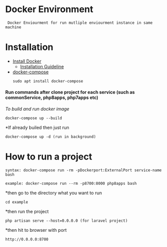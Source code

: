 # Docker Environment
` Docker Enviourment for run mutliple enviourment instance in same machine`

# Installation
- [Install Docker](https://www.docker.com/)
    - [Installation Guideline](https://www.digitalocean.com/community/tutorials/how-to-install-and-use-docker-on-ubuntu-18-04)
- [docker-compose](https://docs.docker.com/compose/) 
    ```
    sudo apt install docker-compose
    ```
#### Run commands after clone project for each service (such as commonService, php8apps, php7apps etc)

*To build and run docker image*
```
docker-compose up --build
```

*If already builed then just run
```
docker-compose up -d (run in background)
```

# How to run a project

```
syntax: docker-compose run -rm -pDockerport:ExternalPort service-name bash
```

```
example: docker-compose run --rm -p8700:8000 php8apps bash 
```
*then go to the directory what you want to run
```
cd example
```

*then run the project
```
php artisan serve --host=0.0.0.0 (for laravel project)
```

*then hit to browser with port
```
http://0.0.0.0:8700
```
